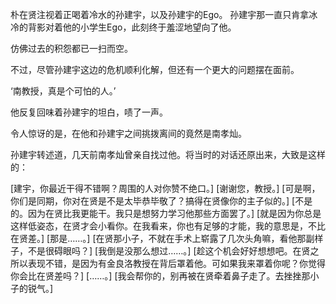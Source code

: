 朴在贤注视着正喝着冷水的孙建宇，以及孙建宇的Ego。
孙建宇那一直只肯拿冰冷的背影对着他的小学生Ego，此刻终于羞涩地望向了他。

仿佛过去的积怨都已一扫而空。

不过，尽管孙建宇这边的危机顺利化解，但还有一个更大的问题摆在面前。

‘南教授，真是个可怕的人。’

他反复回味着孙建宇的坦白，啧了一声。

令人惊讶的是，在他和孙建宇之间挑拨离间的竟然是南孝灿。

孙建宇转述道，几天前南孝灿曾亲自找过他。将当时的对话还原出来，大致是这样的：

[建宇，你最近干得不错啊？周围的人对你赞不绝口。]
[谢谢您，教授。]
[可是啊，你们是同期，你对在贤是不是太毕恭毕敬了？搞得在贤像你的主子似的。]
[不是的。因为在贤比我更能干。我只是想努力学习他那些方面罢了。]
[就是因为你总是这样低姿态，在贤才会小看你。在我看来，你也有足够的才能，我的意思是，不比在贤差。]
[那是……。]
[在贤那小子，不就在手术上崭露了几次头角嘛，看他那副样子，不是很碍眼吗？]
[我倒是没那么想过……。]
[趁这个机会好好想想吧。在贤之所以表现不错，是因为有金良洛教授在背后罩着他。可如果我来罩着你呢？你觉得你会比在贤差吗？]
[……。]
[我会帮你的，别再被在贤牵着鼻子走了。去挫挫那小子的锐气。]